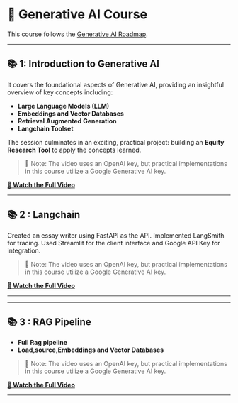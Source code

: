 # 🌟 Generative AI Course

This course follows the [Generative AI Roadmap](https://github.com/genieincodebottle/generative-ai/blob/main/GenAI_Roadmap.md).

---

## 📚  1: Introduction to Generative AI

It covers the foundational aspects of Generative AI, providing an insightful overview of key concepts including:

- **Large Language Models (LLM)**
- **Embeddings and Vector Databases**
- **Retrieval Augmented Generation**
- **Langchain Toolset**

The session culminates in an exciting, practical project: building an **Equity Research Tool** to apply the concepts learned.

> 🔑 Note: The video uses an OpenAI key, but practical implementations in this course utilize a Google Generative AI key.

**[🎥 Watch the Full Video](https://www.youtube.com/watch?v=d4yCWBGFCEs)**

---
## 📚  2 : Langchain
Created an essay writer using FastAPI as the API. Implemented LangSmith for tracing. Used Streamlit for the client interface and Google API Key for integration.



> 🔑 Note: The video uses an OpenAI key, but practical implementations in this course utilize a Google Generative AI key.

**[🎥 Watch the Full Video]("https://www.youtube.com/playlist?list=PLZoTAELRMXVOQPRG7VAuHL--y97opD5GQ)**

---
---
## 📚  3 : RAG Pipeline
- **Full Rag pipeline** 
- **Load,source,Embeddings and Vector Databases**


    



> 🔑 Note: The video uses an OpenAI key, but practical implementations in this course utilize a Google Generative AI key.

**[🎥 Watch the Full Video]("https://www.youtube.com/playlist?list=PLZoTAELRMXVOQPRG7VAuHL--y97opD5GQ)**

---


